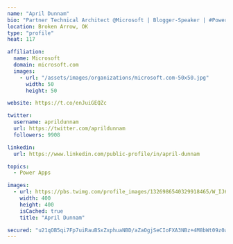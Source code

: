 ```yaml
---
name: "April Dunnam"
bio: "Partner Technical Architect @Microsoft | Blogger-Speaker | #PowerApps, #PowerAutomate, #Office365, #SharePoint | #WIT | #Karaoke Queen"
location: Broken Arrow, OK
type: "profile"
heat: 117

affiliation:
  name: Microsoft
  domain: microsoft.com
  images:
    - url: "/assets/images/organizations/microsoft.com-50x50.jpg"
      width: 50
      height: 50

website: https://t.co/enJuiGEQZc

twitter:
  username: aprildunnam
  url: https://twitter.com/aprildunnam
  followers: 9908

linkedin:
  url: https://www.linkedin.com/public-profile/in/april-dunnam

topics:
  - Power Apps

images:
  - url: https://pbs.twimg.com/profile_images/1326986540329918465/W_IJ6Ih2_400x400.jpg
    width: 400
    height: 400
    isCached: true
    title: "April Dunnam"

secured: "u21qOB5qi7Fp7uiRauBSxZxphuaNBD/aZaOgjSeCIoFXA3NBz+4M8bWt09z0aiilrDQ6QvPrPeUqDbc7g70ZqRmDtTR3vXYFGKgR7hVeG/HqJNfQtILHPEzFdWpl6/NLMPOYG2Cg2XgrJYJJ/C4YoJPO827mL66OolOuPycmCJjN5FkNHAqTyb84eWn/I1cLAPBZ0msnwvSZ2oeiVAJMGtOru2LeUlExZIbmPHMgcOb6FN7FsYkGnCHo+/IKY8dfe5XFlBhDVPHd5sRRgyBv2XIpY936KSV4YgVwq0dBelEbueylCaI0es5I36d23mByVAGEgXM+WoCJXRU1dYiA9HjdnAr/ujI9eDic1sC0XuyfQ2YeO2ynSsVubNlvu/xzGlmlRHSwuGCquNdGtI38KOpQV2cJFqbCT1bwJOKYUBs=;bg5QvkVcvCPU0j1yBItMaQ=="
---
```


